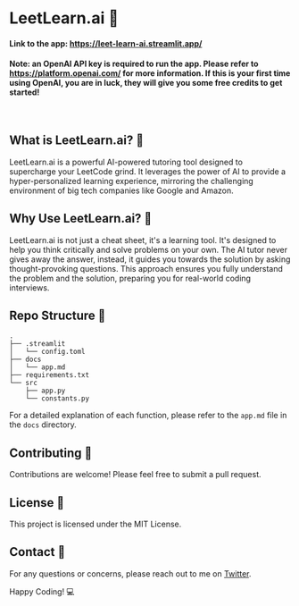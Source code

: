 # LeetLearn.ai 🧠

#### Link to the app: https://leet-learn-ai.streamlit.app/
#### Note: an OpenAI API key is required to run the app. Please refer to https://platform.openai.com/ for more information. If this is your first time using OpenAI, you are in luck, they will give you some free credits to get started!
<br>



## What is LeetLearn.ai? 🤔

LeetLearn.ai is a powerful AI-powered tutoring tool designed to supercharge your LeetCode grind. It leverages the power of AI to provide a hyper-personalized learning experience, mirroring the challenging environment of big tech companies like Google and Amazon.

## Why Use LeetLearn.ai? 🚀

LeetLearn.ai is not just a cheat sheet, it's a learning tool. It's designed to help you think critically and solve problems on your own. The AI tutor never gives away the answer, instead, it guides you towards the solution by asking thought-provoking questions. This approach ensures you fully understand the problem and the solution, preparing you for real-world coding interviews.

## Repo Structure 📂

```
.
├── .streamlit
│   └── config.toml
├── docs
│   └── app.md
├── requirements.txt
└── src
    ├── app.py
    └── constants.py
```

For a detailed explanation of each function, please refer to the `app.md` file in the `docs` directory.

## Contributing 🤝

Contributions are welcome! Please feel free to submit a pull request.

## License 📄

This project is licensed under the MIT License.

## Contact 📧

For any questions or concerns, please reach out to me on [Twitter](https://twitter.com/voynow).

Happy Coding! 💻